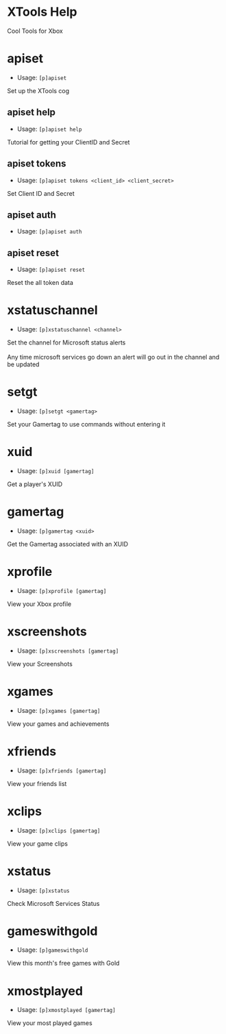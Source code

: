 # XTools Help

Cool Tools for Xbox

# apiset

- Usage: `[p]apiset`

Set up the XTools cog

## apiset help

- Usage: `[p]apiset help`

Tutorial for getting your ClientID and Secret

## apiset tokens

- Usage: `[p]apiset tokens <client_id> <client_secret>`

Set Client ID and Secret

## apiset auth

- Usage: `[p]apiset auth`

## apiset reset

- Usage: `[p]apiset reset`

Reset the all token data

# xstatuschannel

- Usage: `[p]xstatuschannel <channel>`

Set the channel for Microsoft status alerts<br/><br/>Any time microsoft services go down an alert will go out in the
channel and be updated

# setgt

- Usage: `[p]setgt <gamertag>`

Set your Gamertag to use commands without entering it

# xuid

- Usage: `[p]xuid [gamertag]`

Get a player's XUID

# gamertag

- Usage: `[p]gamertag <xuid>`

Get the Gamertag associated with an XUID

# xprofile

- Usage: `[p]xprofile [gamertag]`

View your Xbox profile

# xscreenshots

- Usage: `[p]xscreenshots [gamertag]`

View your Screenshots

# xgames

- Usage: `[p]xgames [gamertag]`

View your games and achievements

# xfriends

- Usage: `[p]xfriends [gamertag]`

View your friends list

# xclips

- Usage: `[p]xclips [gamertag]`

View your game clips

# xstatus

- Usage: `[p]xstatus`

Check Microsoft Services Status

# gameswithgold

- Usage: `[p]gameswithgold`

View this month's free games with Gold

# xmostplayed

- Usage: `[p]xmostplayed [gamertag]`

View your most played games

